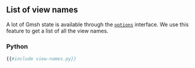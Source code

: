 ## List of view names

A lot of Gmsh state is available through the [`options`](http://gmsh.info/doc/texinfo/gmsh.html#Options) interface. We use this feature to get a list of all the view names.

### Python
```python
{{#include view-names.py}}
```
